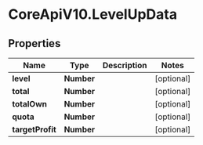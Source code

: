 # CoreApiV10.LevelUpData

## Properties
Name | Type | Description | Notes
------------ | ------------- | ------------- | -------------
**level** | **Number** |  | [optional] 
**total** | **Number** |  | [optional] 
**totalOwn** | **Number** |  | [optional] 
**quota** | **Number** |  | [optional] 
**targetProfit** | **Number** |  | [optional] 


